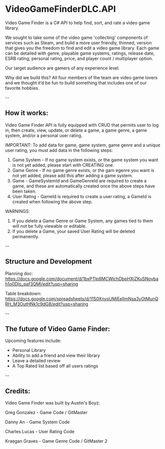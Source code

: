 # VideoGameFinderDLC.API

Video Game Finder is a C# API to help find, sort, and rate a video game library. 

We sought to take some of the video game 'collecting' components of services such as Steam, and build a more user friendly, thinned, version that gives you the freedom to 
find and edit a video game library.  Each game can be detailed with genre, playable game systems, ratings, release date, ESRB rating, personal rating, price, and player count / multiplayer option. 

Our target audience are gamers of any experience level.  

Why did we build this?  All four members of the team are video game lovers and we thought it’d be fun to build something that includes one of our favorite hobbies.

--
## How it works: 
Video Game Finder API is fully equipped with CRUD that permits user to log in, then create, view, update, or delete a game, a game genre, a game system, and/or a personal user rating. 

IMPORTANT: 
To add data for game, game system, game genre and a unique user rating, you must add data in the following steps: 
1. Game System - If no game system exists, or the game system you want is not yet added, please start with CREATING one.  
2. Game Genre - If no game genre exists, or the gam egenre you want is not yet added, please add this after adding a game system. 
3. Game - GameSystemId and GameGenreId are required to create a game, and these are automatically created once the above steps have been taken. 
4. User Rating - GameId is required to create a user rating, a GameId is created when following the above step. 

WARNINGS: 
1. If you delete a Game Genre or Game System, any games tied to them will not be fully viewable or editable. 
2. If you delete a Game, your saved User Rating will be deleted permanently. 

--
## Structure and Development

Planning doc: https://docs.google.com/document/d/1bxPTlp6MCWlchDbpHXjZKuSNovbah1o0Dlo_paf3QMI/edit?usp=sharing

Table breakdown: https://docs.google.com/spreadsheets/d/11S0XnysUMjEelImNsa3yOtMunQRH_M3OutHNk1c9dG8/edit?usp=sharing

--
## The future of Video Game Finder: 
Upcoming features include: 
- Personal Library 
- Ability to add a friend and view their library 
- Leave a detailed review 
- A Top Rated list based off all users ratings 

--
## Credits: 
Video Game Finder was built by Austin's Boyz: 

Greg Gonzalez - Game Code / GitMaster 

Danny An - Game System Code

Charles Lucas - User Rating Code

Kraegan Graves - Game Genre Code / GitMaster 2 

